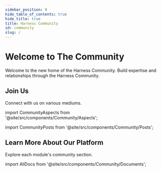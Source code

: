 ```yaml
---
sidebar_position: 0
hide_table_of_contents: true
hide_title: true
title: Harness Community
id: community
slug: /
---
```


# Welcome to The Community

Welcome to the new home of the Harness Community. Build expertise and relationships through the Harness Community. 

## Join Us
Connect with us on various mediums.

<!-- Custom component -->

import CommunityAspects from '@site/src/components/Community/Aspects';

<CommunityAspects />


<!-- Custom component -->

import CommunityPosts from '@site/src/components/Community/Posts';

<CommunityPosts />

## Learn More About Our Platform
Explore each module's community section. 

<!-- Custom component -->

import AllDocs from '@site/src/components/Community/Documents';

<AllDocs />




